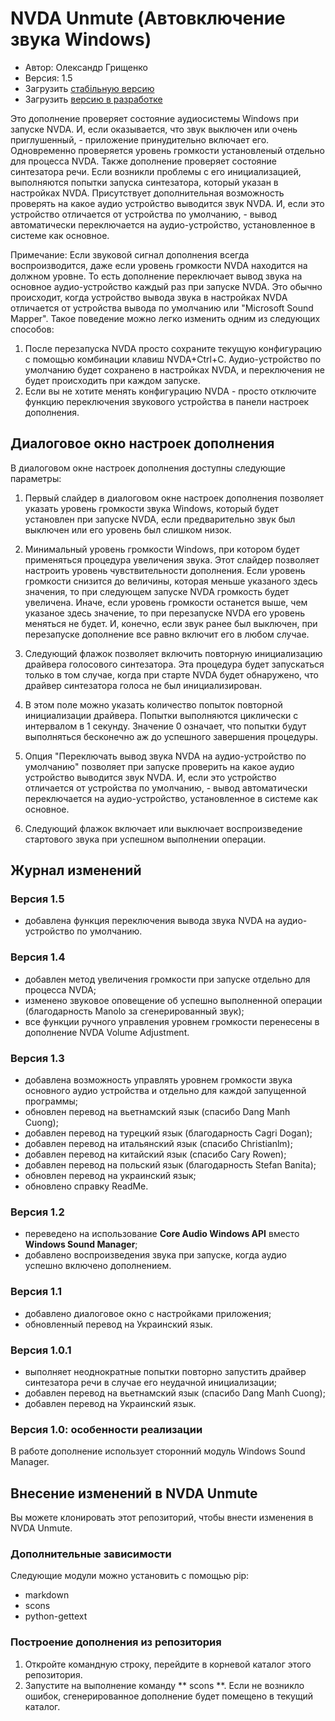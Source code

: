 # NVDA Unmute (Автовключение звука Windows)

* Автор: Олександр Грищенко
* Версия: 1.5
* Загрузить [стабільную версию][1]
* Загрузить [версию в разработке][2]

Это дополнение проверяет состояние аудиосистемы Windows при запуске NVDA. И, если оказывается, что звук выключен или очень приглушенный, - приложение принудительно включает его.
Одновременно проверяется уровень громкости установленый отдельно для процесса NVDA.
Также дополнение проверяет состояние синтезатора речи. Если возникли проблемы с его инициализацией, выполняются попытки запуска синтезатора, который указан в настройках NVDA.
Присутствует дополнительная возможность проверять на какое аудио устройство выводится звук NVDA. И, если это устройство отличается от устройства по умолчанию, - вывод автоматически переключается на аудио-устройство, установленное в системе как основное.

Примечание: Если звуковой сигнал дополнения всегда воспроизводится, даже если уровень громкости NVDA находится на должном уровне. То есть дополнение переключает вывод звука на основное аудио-устройство каждый раз при запуске NVDA.
Это обычно происходит, когда устройство вывода звука в настройках NVDA отличается от устройства вывода по умолчанию или "Microsoft Sound Mapper".
Такое поведение можно легко изменить одним из следующих способов:
1. После перезапуска NVDA просто сохраните текущую конфигурацию с помощью комбинации клавиш NVDA+Ctrl+C. Аудио-устройство по умолчанию будет сохранено в настройках NVDA, и переключения не будет происходить при каждом запуске.
2. Если вы не хотите менять конфигурацию NVDA - просто отключите функцию переключения звукового устройства в панели настроек дополнения.

## Диалоговое окно настроек дополнения
В диалоговом окне настроек дополнения доступны следующие параметры:

1. Первый слайдер в диалоговом окне настроек дополнения позволяет указать уровень громкости звука Windows, который будет установлен при запуске NVDA, если предварительно звук был выключен или его уровень был слишком низок.

2. Минимальный уровень громкости Windows, при котором будет применяться процедура увеличения звука. Этот слайдер позволяет настроить уровень чувствительности дополнения.
Если уровень громкости снизится до величины, которая меньше указаного здесь значения, то при следующем запуске NVDA громкость будет увеличена.
Иначе, если уровень громкости останется выше, чем указаное здесь значение, то при перезапуске NVDA его уровень меняться не будет.
И, конечно, если звук ранее был выключен, при перезапуске дополнение все равно включит его в любом случае.

3. Следующий флажок позволяет включить повторную инициализацию драйвера голосового синтезатора.
Эта процедура будет запускаться только в том случае, когда при старте NVDA будет обнаружено, что драйвер синтезатора голоса не был инициализирован.

4. В этом поле можно указать количество попыток повторной инициализации драйвера. Попытки выполняются циклически с интервалом в 1 секунду. Значение 0 означает, что попытки будут выполняться бесконечно аж до успешного завершения процедуры.

5. Опция "Переключать вывод звука NVDA на аудио-устройство по умолчанию" позволяет при запуске проверить на какое аудио устройство выводится звук NVDA. И, если это устройство отличается от устройства по умолчанию, - вывод автоматически переключается на аудио-устройство, установленное в системе как основное.

6. Следующий флажок включает или выключает воспроизведение стартового звука при успешном выполнении операции.

## Журнал изменений

### Версия 1.5
* добавлена функция переключения вывода звука NVDA на аудио-устройство по умолчанию.

### Версия 1.4
* добавлен метод увеличения громкости при запуске отдельно для процесса NVDA;
* изменено звуковое оповещение об успешно выполненной операции (благодарность Manolo за сгенерированный звук);
* все функции ручного управления уровнем громкости перенесены в дополнение NVDA Volume Adjustment.

### Версия 1.3
* добавлена ​​возможность управлять уровнем громкости звука основного аудио устройства и отдельно для каждой запущенной программы;
* обновлен перевод на вьетнамский язык (спасибо Dang Manh Cuong);
* добавлен перевод на турецкий язык (благодарность Cagri Dogan);
* добавлен перевод на итальянский язык (спасибо Christianlm);
* добавлен перевод на китайский язык (спасибо Cary Rowen);
* добавлен перевод на польский язык (благодарность Stefan Banita);
* обновлен перевод на украинский язык;
* обновлено справку ReadMe.

### Версия 1.2
* переведено на использование **Core Audio Windows API** вместо **Windows Sound Manager**;
* добавлено воспроизведения звука при запуске, когда аудио успешно включено дополнением.

### Версия 1.1
* добавлено диалоговое окно с настройками приложения;
* обновленный перевод на Украинский язык.

### Версия 1.0.1
* выполняет неоднократные попытки повторно запустить драйвер синтезатора речи в случае его неудачной инициализации;
* добавлен перевод на вьетнамский язык (спасибо Dang Manh Cuong);
* добавлен перевод на Украинский язык.

### Версия 1.0: особенности реализации
В работе дополнение использует сторонний модуль Windows Sound Manager.

## Внесение изменений в NVDA Unmute
Вы можете клонировать этот репозиторий, чтобы внести изменения в NVDA Unmute.

### Дополнительные зависимости
Следующие модули можно установить с помощью pip:
- markdown
- scons
- python-gettext

### Построение дополнения из репозитория
1. Откройте командную строку, перейдите в корневой каталог этого репозитория.
2. Запустите на выполнение команду ** scons **. Если не возникло ошибок, сгенерированное дополнение будет помещено в текущий каталог.

[1]: https://github.com/grisov/Unmute/releases/download/v1.5/unmute-1.5.nvda-addon
[2]: https://github.com/grisov/Unmute/releases/download/v1.5/unmute-1.5.nvda-addon
